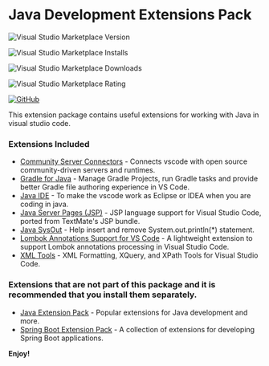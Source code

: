# Java Development Extensions Pack

![Visual Studio Marketplace Version](https://img.shields.io/visual-studio-marketplace/v/ricardo-emerson.java-development-extensions-pack.svg?style=flat-square)

![Visual Studio Marketplace Installs](https://img.shields.io/visual-studio-marketplace/i/ricardo-emerson.java-development-extensions-pack.svg?style=flat-square)

![Visual Studio Marketplace Downloads](https://img.shields.io/visual-studio-marketplace/d/ricardo-emerson.java-development-extensions-pack.svg?style=flat-square)

![Visual Studio Marketplace Rating](https://img.shields.io/visual-studio-marketplace/r/ricardo-emerson.java-development-extensions-pack.svg?style=flat-square)

[![GitHub](https://img.shields.io/github/stars/ricardoemerson/java-development-extensions-pack.svg?style=flat-square)](https://github.com/ricardoemerson/java-development-extensions-pack)

This extension package contains useful extensions for working with Java in visual studio code.

### Extensions Included

- [Community Server Connectors](https://marketplace.visualstudio.com/items?itemName=redhat.vscode-community-server-connector) - Connects vscode with open source community-driven servers and runtimes.
- [Gradle for Java](https://marketplace.visualstudio.com/items?itemName=vscjava.vscode-gradle) - Manage Gradle Projects, run Gradle tasks and provide better Gradle file authoring experience in VS Code.
- [Java IDE](https://marketplace.visualstudio.com/items?itemName=YouMayCallMeV.vscode-java-saber) - To make the vscode work as Eclipse or IDEA when you are coding in java.
- [Java Server Pages (JSP)](https://marketplace.visualstudio.com/items?itemName=pthorsson.vscode-jsp) - JSP language support for Visual Studio Code, ported from TextMate's JSP bundle.
- [Java SysOut](https://marketplace.visualstudio.com/items?itemName=ricardo-emerson.java-sysout) - Help insert and remove System.out.println(*) statement.
- [Lombok Annotations Support for VS Code](https://marketplace.visualstudio.com/items?itemName=GabrielBB.vscode-lombok) - A lightweight extension to support Lombok annotations processing in Visual Studio Code.
- [XML Tools](https://marketplace.visualstudio.com/items?itemName=DotJoshJohnson.xml) - XML Formatting, XQuery, and XPath Tools for Visual Studio Code.

### Extensions that are not part of this package and it is recommended that you install them separately.

- [Java Extension Pack](https://marketplace.visualstudio.com/items?itemName=vscjava.vscode-java-pack) - Popular extensions for Java development and more.
- [Spring Boot Extension Pack](https://marketplace.visualstudio.com/items?itemName=Pivotal.vscode-boot-dev-pack) - A collection of extensions for developing Spring Boot applications.

**Enjoy!**

